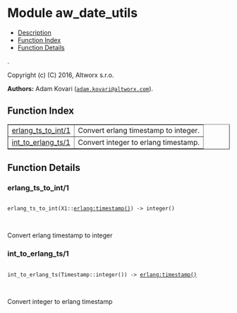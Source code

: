 

# Module aw_date_utils #
* [Description](#description)
* [Function Index](#index)
* [Function Details](#functions)

.

Copyright (c) (C) 2016, Altworx s.r.o.

__Authors:__ Adam Kovari ([`adam.kovari@altworx.com`](mailto:adam.kovari@altworx.com)).

<a name="index"></a>

## Function Index ##


<table width="100%" border="1" cellspacing="0" cellpadding="2" summary="function index"><tr><td valign="top"><a href="#erlang_ts_to_int-1">erlang_ts_to_int/1</a></td><td>Convert erlang timestamp to integer.</td></tr><tr><td valign="top"><a href="#int_to_erlang_ts-1">int_to_erlang_ts/1</a></td><td>Convert integer to erlang timestamp.</td></tr></table>


<a name="functions"></a>

## Function Details ##

<a name="erlang_ts_to_int-1"></a>

### erlang_ts_to_int/1 ###

<pre><code>
erlang_ts_to_int(X1::<a href="erlang.md#type-timestamp">erlang:timestamp()</a>) -&gt; integer()
</code></pre>
<br />

Convert erlang timestamp to integer

<a name="int_to_erlang_ts-1"></a>

### int_to_erlang_ts/1 ###

<pre><code>
int_to_erlang_ts(Timestamp::integer()) -&gt; <a href="erlang.md#type-timestamp">erlang:timestamp()</a>
</code></pre>
<br />

Convert integer to erlang timestamp

